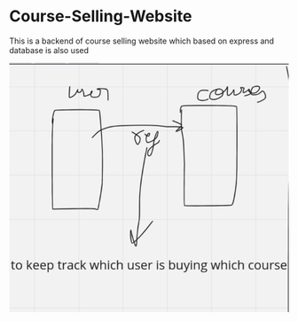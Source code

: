 # Course-Selling-Website
This is a backend of course selling website which based on express and database is also used

![alt text](image.png)